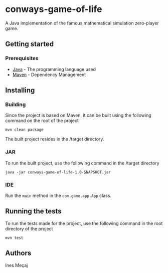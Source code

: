 # conways-game-of-life
A Java implementation of the famous mathematical simulation zero-player game.

## Getting started

### Prerequisites
* [Java](https://www.java.com/en/download/) - The programming language used
* [Maven](https://maven.apache.org/) - Dependency Management
## Installing
### Building
Since the project is based on Maven, it can be built using the following command on the root of the project
```
mvn clean package
```
The built project resides in the /target directory.
### JAR
To run the built project, use the following command in the /target directory
```
java -jar conways-game-of-life-1.0-SNAPSHOT.jar
```
### IDE
Run the `main` method in the `com.game.app.App` class.

## Running the tests
To run the tests made for the project, use the following command in the root directory of the project
```
mvn test
```

## Authors
Ines Meçaj
